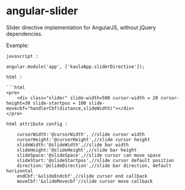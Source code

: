 angular-slider
==============
Slider directive implementation for AngularJS, without jQuery dependencies.


Example:

    javascript :

    angular.module('app', ['kaolaApp.sliderDirective']);

    html :

    ```html
    <pre>
        <div class="slider" slide-width=500 cursor-width = 20 cursor-height=30 slide-startpos = 100 slide-movecbf="handlerCbf(distance,slideWidth)"></div>
    </pre>
    
    html attribute config :

        cursorWidth:'@cursorWidth', //slide cursor width
        cursorHeight:'@cursorHeight',//slide cursor height
        slideWidth:'@slideWidth',//slide bar width
        slideHeight:'@slideHeight',//slide bar height 
        slideSpace:'@slideSpace',//slide cursor can move space
        slideStart:'@slideStartpos',//slide cursor default position 
        direction:'@slideDirection',//slide bar direction, default horizontal
        endCbf:'&slideEndcbf',//slide cursor end callback
        moveCbf:'&slideMovecbf'//slide cursor move callback
